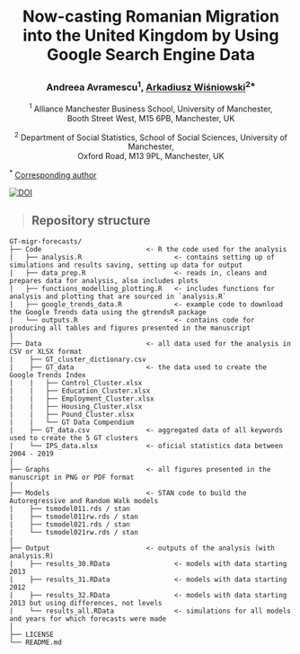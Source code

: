 # <p align="center"> Now-casting Romanian Migration into the United Kingdom by Using Google Search Engine Data </p>
  
### <p align="center">Andreea Avramescu<sup>1</sup>, [Arkadiusz Wiśniowski](https://www.research.manchester.ac.uk/portal/a.wisniowski.html)<sup>2*</sup>
</p>
  
<p align="center">
<sup>1</sup> Alliance Manchester Business School, University of Manchester, </br> Booth Street West, M15 6PB, Manchester, UK
</p>


<p align="center">
<sup>2</sup> Department of Social Statistics, School of Social Sciences, University of Manchester,  </br> Oxford Road, M13 9PL, Manchester, UK

<sup>*</sup> [Corresponding author](mailto:a.wisniowski@manchester.ac.uk)
</p>
  
[![DOI](https://zenodo.org/badge/368348270.svg)](https://zenodo.org/badge/latestdoi/368348270)

> ## Repository structure

```
GT-migr-forecasts/                        
├── Code                          <- R the code used for the analysis          
|   ├── analysis.R                       <- contains setting up of simulations and results saving, setting up data for output                             
|   ├── data_prep.R                      <- reads in, cleans and prepares data for analysis, also includes plots                            
|   ├── functions_modelling_plotting.R   <- includes functions for analysis and plotting that are sourced in `analysis.R`  
|   ├── google_trends_data.R             <- example code to download the Google Trends data using the gtrendsR package
|   └── outputs.R                        <- contains code for producing all tables and figures presented in the manuscript  
|
├── Data                          <- all data used for the analysis in CSV or XLSX format  
|    ├── GT_cluster_dictionary.csv              
|    ├── GT_data                  <- the data used to create the Google Trends Index               
|    |   ├── Control_Cluster.xlsx       
|    |   ├── Education_Cluster.xlsx   
|    |   ├── Employment_Cluster.xlsx       
|    |   ├── Housing_Cluster.xlsx       
|    |   ├── Pound_Cluster.xlsx 
|    |   └── GT Data Compendium
|    ├── GT_data.csv              <- aggregated data of all keywords used to create the 5 GT clusters            
|    └── IPS_data.xlsx            <- oficial statistics data between 2004 - 2019
|
├── Graphs                        <- all figures presented in the manuscript in PNG or PDF format                     
|
├── Models                        <- STAN code to build the Autoregressive and Random Walk models
|    ├── tsmodel011.rds / stan                                              
|    ├── tsmodel011rw.rds / stan                                            
|    ├── tsmodel021.rds / stan                                             
|    └── tsmodel021rw.rds / stan   
|
├── Output                        <- outputs of the analysis (with analysis.R)                                             
|    ├── results_30.RData                <- models with data starting 2013                       
|    ├── results_31.RData                <- models with data starting 2012                       
|    ├── results_32.RData                <- models with data starting 2013 but using differences, not levels                       
|    └── results_all.RData               <- simulations for all models and years for which forecasts were made            
│
├── LICENSE                       
└── README.md
```
